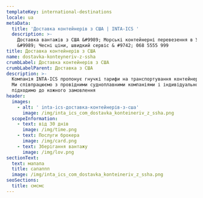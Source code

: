 ```yaml
---
templateKey: international-destinations
locale: ua
metaData:
  title: 'Доставка контейнерів з США | INTA-ICS '
  description: >-
    Доставка вантажів з США &#9989; Морські контейнерні перевезення в Україну
    &#9989; Чесні ціни, швидкий сервіс & #9742; 068 5555 999
title: Доставка контейнерів з США
name: dostavka-konteyneriv-z-ssha
crumbLabel: Доставка контейнерів з США
crumbLabelParent: Доставка з США
description: >-
  Компанія INTA-ICS пропонує гнучкі тарифи на транспортування контейнерів з США.
  Ми співпрацюємо з провідними судноплавними компаніями і індивідуально
  підходимо до кожного замовлення
header:
  images:
    - alt: ' inta-ics-доставка-контейнерів-з-сша'
      image: /img/inta_ics_com_dostavka_konteineriv_z_ssha.png
  scopeInformation:
    - text: від 30 днів
      image: /img/time.png
    - text: Послуги брокера
      image: /img/card.png
    - text: Зберігання вантажу
      image: /img/lov.png
sectionText:
  text: мапапа
  title: сапаппп
  image: /img/inta_ics_com_dostavka_konteineriv_z_ssha.png
seoSections:
  title: смсмс
---
```

